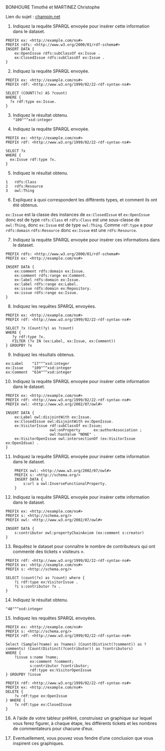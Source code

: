 BONHOURE Timothé et MARTINEZ Christophe

Lien du sujet : [champin.net](https://perso.liris.cnrs.fr/pierre-antoine.champin/2023/m2ia-tp-jsonld/part3.html)

1. Indiquez la requête SPARQL envoyée pour insérer cette information dans le dataset.

```
PREFIX ex: <http://example.com/ns#>
PREFIX rdfs: <http://www.w3.org/2000/01/rdf-schema#>
INSERT DATA {
    ex:OpenIssue rdfs:subClassOf ex:Issue .
    ex:ClosedIssue rdfs:subClassOf ex:Issue .
}
```

2. Indiquez la requête SPARQL envoyée.

```
PREFIX ex: <http://example.com/ns#>
PREFIX rdf: <http://www.w3.org/1999/02/22-rdf-syntax-ns#>

SELECT (COUNT(?x) AS ?count)
WHERE {
  ?x rdf:type ex:Issue.
}
```

3. Indiquez le résultat obtenu.  
`"109"^^xsd:integer`

4. Indiquez la requête SPARQL envoyée.

```
PREFIX ex: <http://example.com/ns#>
PREFIX rdf: <http://www.w3.org/1999/02/22-rdf-syntax-ns#>

SELECT ?x
WHERE {
  ex:Issue rdf:type ?x.
}
```

5. Indiquez le résultat obtenu.  

```
1	rdfs:Class
2	rdfs:Resource
3	owl:Thing
```

6. Expliquez à quoi correspondent les différents types, et comment ils ont été obtenus.  

`ex:Issue` est la classe des instances de `ex:ClosedIssue` et `ex:OpenIssue` donc est de type `rdfs:Class` et `rdfs:Class` est une sous-classe de `owl:Thing`, donc `ex:Issue` est de type `owl:Thing`. Comme `rdf:type` a pour `rdfs:domain` `rdfs:Resource` donc `ex:Issue` est une `rdfs:Resource`.

7. Indiquez la requête SPARQL envoyée pour insérer ces informations dans le dataset.

```
PREFIX rdfs: <http://www.w3.org/2000/01/rdf-schema#>
PREFIX ex: <http://example.com/ns#>

INSERT DATA {
    ex:comment rdfs:domain ex:Issue.
    ex:comment rdfs:range ex:Comment.
    ex:label rdfs:domain ex:Issue.
    ex:label rdfs:range ex:Label.
    ex:issue rdfs:domain ex:Repository.
    ex:issue rdfs:range ex:Issue.
}
```

8. Indiquez les requêtes SPARQL envoyées.

```
PREFIX ex: <http://example.com/ns#>
PREFIX rdf: <http://www.w3.org/1999/02/22-rdf-syntax-ns#>

SELECT ?x (Count(?y) as ?count)
WHERE {
   ?y rdf:type ?x.
   FILTER (?x IN (ex:Label, ex:Issue, ex:Comment))
} GROUPBY ?x
```

9. Indiquez les résultats obtenus.

```
ex:Label	"17"^^xsd:integer
ex:Issue	"109"^^xsd:integer
ex:Comment	"634"^^xsd:integer
```

10. Indiquez la requête SPARQL envoyée pour insérer cette information dans le dataset.

```
PREFIX ex: <http://example.com/ns#>
PREFIX rdf: <http://www.w3.org/1999/02/22-rdf-syntax-ns#>
PREFIX owl: <http://www.w3.org/2002/07/owl#>

INSERT DATA {
    ex:Label owl:disjointWith ex:Issue.
    ex:ClosedIssue owl:disjointWith ex:OpenIssue.
    ex:VisitorIssue rdf:subClassOf ex:Issue;
                    owl:onProperty 		ex:authorAssociation ;
                    owl:hasValue "NONE" .
    ex:VisitorOpenIssue owl:intersectionOf (ex:VisitorIssue ex:OpenIdsue) .
}
```


11. Indiquez la requête SPARQL envoyée pour insérer cette information dans le dataset.

```
    PREFIX owl: <http://www.w3.org/2002/07/owl#>
    PREFIX s: <http://schema.org/>
    INSERT DATA {
        s:url a owl:InverseFunctionalProperty.
    }
```

12. Indiquez la requête SPARQL envoyée pour insérer cette information dans le dataset.

```
PREFIX ex: <http://example.com/ns#>
PREFIX s: <http://schema.org/>
PREFIX owl: <http://www.w3.org/2002/07/owl#>

INSERT DATA {
    s:contributor owl:propertyChainAxiom (ex:comment s:creator) 
}
```

13. Requêtez le dataset pour connaître le nombre de contributeurs qui ont commenté des tickets « visiteurs ».

```
PREFIX rdf: <http://www.w3.org/1999/02/22-rdf-syntax-ns#>
PREFIX ex: <http://example.com/ns#>
PREFIX s: <http://schema.org/>

SELECT (count(?x) as ?count) where { 
	?i rdf:type ex:VisitorIssue .
    ?i s:contributor ?x .
}
```

14. Indiquez le résultat obtenu.

`"48"^^xsd:integer`

15. Indiquez les requêtes SPARQL envoyées.

```
PREFIX ex: <http://example.com/ns#>
PREFIX s: <http://schema.org/>
PREFIX rdf: <http://www.w3.org/1999/02/22-rdf-syntax-ns#>

Select (Sample(?name) as ?names) (Count(Distinct(?comment)) as ?comments) (Count(Distinct(?contributor)) as ?contributors)
WHERE {
    ?issue s:name ?name;
    	   ex:comment ?comment;
           s:contributor ?contributor;
           rdf:type ex:VisitorOpenIssue
} GROUPBY ?issue
```

```
PREFIX rdf: <http://www.w3.org/1999/02/22-rdf-syntax-ns#>
PREFIX ex: <http://example.com/ns#>
DELETE {
    ?x rdf:type ex:OpenIssue
} WHERE {
    ?x rdf:type ex:ClosedIssue
}
```



16. A l’aide de votre tableur préféré, construisez un graphique sur lequel vous ferez figurer, à chaque étape, les différents tickets et les nombres de commentateurs pour chacune d’eux.



17. Eventuellement, vous pouvez vous fendre d’une conclusion que vous inspirent ces graphiques.


